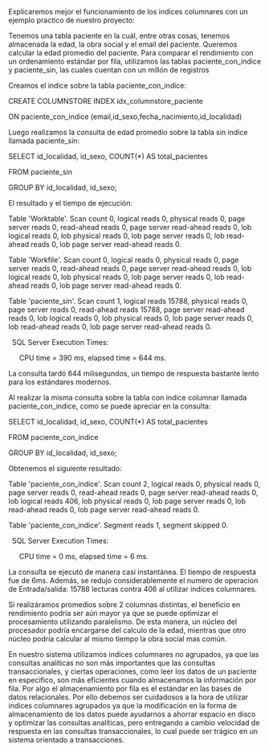 ﻿Explicaremos mejor el funcionamiento de los indices columnares con un ejemplo practico de nuestro proyecto:

Tenemos una tabla paciente en la cuál, entre otras cosas, tenemos almacenada la edad, la obra social y el email del paciente. Queremos calcular la edad promedio del paciente. Para comparar el rendimiento con un ordenamiento estándar por fila, utilizamos las tablas paciente\_con\_indice y paciente\_sin, las cuales cuentan con un millón de registros

Creamos el indice sobre la tabla paciente\_con\_indice:

CREATE COLUMNSTORE INDEX idx\_columnstore\_paciente

ON paciente\_con\_indice (email,id\_sexo,fecha\_nacimiento,id\_localidad)

Luego realizamos la consulta de edad promedio sobre la tabla sin indice llamada paciente\_sin:

SELECT id\_localidad, id\_sexo, COUNT(\*) AS total\_pacientes

FROM paciente\_sin

GROUP BY id\_localidad, id\_sexo;

El resultado y el tiempo de ejecución:

Table 'Worktable'. Scan count 0, logical reads 0, physical reads 0, page server reads 0, read-ahead reads 0, page server read-ahead reads 0, lob logical reads 0, lob physical reads 0, lob page server reads 0, lob read-ahead reads 0, lob page server read-ahead reads 0.

Table 'Workfile'. Scan count 0, logical reads 0, physical reads 0, page server reads 0, read-ahead reads 0, page server read-ahead reads 0, lob logical reads 0, lob physical reads 0, lob page server reads 0, lob read-ahead reads 0, lob page server read-ahead reads 0.

Table 'paciente\_sin'. Scan count 1, logical reads 15788, physical reads 0, page server reads 0, read-ahead reads 15788, page server read-ahead reads 0, lob logical reads 0, lob physical reads 0, lob page server reads 0, lob read-ahead reads 0, lob page server read-ahead reads 0.

` `SQL Server Execution Times:

`   `CPU time = 390 ms,  elapsed time = 644 ms.

La consulta tardó 644 milisegundos, un tiempo de respuesta bastante lento para los estándares modernos.




Al realizar la misma consulta sobre la tabla con indice columnar llamada paciente\_con\_indice, como se puede apreciar en la consulta:

SELECT id\_localidad, id\_sexo, COUNT(\*) AS total\_pacientes

FROM paciente\_con\_indice

GROUP BY id\_localidad, id\_sexo;

Obtenemos el siguiente resultado:

Table 'paciente\_con\_indice'. Scan count 2, logical reads 0, physical reads 0, page server reads 0, read-ahead reads 0, page server read-ahead reads 0, lob logical reads 406, lob physical reads 0, lob page server reads 0, lob read-ahead reads 0, lob page server read-ahead reads 0.

Table 'paciente\_con\_indice'. Segment reads 1, segment skipped 0.

` `SQL Server Execution Times:

`   `CPU time = 0 ms,  elapsed time = 6 ms.

La consulta se ejecutó de manera casi instantánea. El tiempo de respuesta fue de 6ms. Además, se redujo considerablemente el numero de operacion de Entrada/salida: 15788 lecturas contra 406 al utilizar indices columnares.

Si realizáramos promedios sobre 2 columnas distintas, el beneficio en rendimiento podría ser aún mayor ya que se puede optimizar el procesamiento utilizando paralelismo. De esta manera, un núcleo del procesador podría encargarse del calculo de la edad, mientras que otro núcleo podría calcular al mismo tiempo la obra social mas común.

En nuestro sistema utilizamos indices columnares no agrupados, ya que las consultas analíticas no son más importantes que las consultas transaccionales, y ciertas operaciones, como leer los datos de un paciente en especifico, son más eficientes cuando almacenamos la información por fila. Por algo el almacenamiento por fila es el estándar en las bases de datos relacionales. Por ello debemos ser cuidadosos a la hora de utilizar indices columnares agrupados ya que la modificación en la forma de almacenamiento de los datos puede ayudarnos a ahorrar espacio en disco y optimizar las consultas analíticas, pero entregando a cambio velocidad de respuesta en las consultas transaccionales, lo cual puede ser trágico en un sistema orientado a transacciones.
